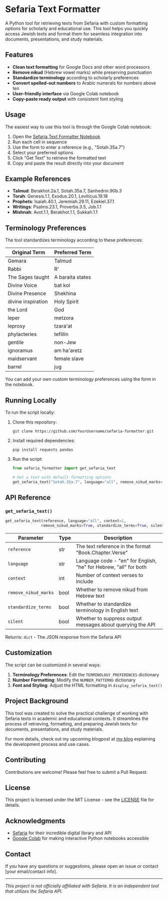 # Sefaria Text Formatter

A Python tool for retrieving texts from Sefaria with custom formatting options for scholarly and educational use. This tool helps you quickly access Jewish texts and format them for seamless integration into documents, presentations, and study materials.

## Features

- **Clean text formatting** for Google Docs and other word processors
- **Remove nikud** (Hebrew vowel marks) while preserving punctuation
- **Standardize terminology** according to scholarly preferences
- **Convert spelled-out numbers** to Arabic numerals for numbers above ten
- **User-friendly interface** via Google Colab notebook
- **Copy-paste ready output** with consistent font styling

## Usage

The easiest way to use this tool is through the Google Colab notebook:

1. Open the [Sefaria Text Formatter Notebook](https://github.com/EzraBrand/talmud/blob/main/Custom_Formatter_of_Sefaria_Talmud_Text_Via_API.ipynb)
2. Run each cell in sequence
3. Use the form to enter a reference (e.g., "Sotah.35a.7")
4. Select your preferred options
5. Click "Get Text" to retrieve the formatted text
6. Copy and paste the result directly into your document

## Example References

- **Talmud**: Berakhot.2a.1, Sotah.35a.7, Sanhedrin.90b.3
- **Torah**: Genesis.1.1, Exodus.20.1, Leviticus.19.18
- **Prophets**: Isaiah.40.1, Jeremiah.29.11, Ezekiel.37.1
- **Writings**: Psalms.23.1, Proverbs.3.5, Job.1.1
- **Mishnah**: Avot.1.1, Berakhot.1.1, Sukkah.1.1

## Terminology Preferences

The tool standardizes terminology according to these preferences:

| Original Term | Preferred Term |
|---------------|----------------|
| Gemara | Talmud |
| Rabbi | R' |
| The Sages taught | A baraita states |
| Divine Voice | bat kol |
| Divine Presence | Shekhina |
| divine inspiration | Holy Spirit |
| the Lord | God |
| leper | metzora |
| leprosy | tzara'at |
| phylacteries | tefillin |
| gentile | non-Jew |
| ignoramus | am ha'aretz |
| maidservant | female slave |
| barrel | jug |

You can add your own custom terminology preferences using the form in the notebook.

## Running Locally

To run the script locally:

1. Clone this repository:
   ```
   git clone https://github.com/YourUsername/sefaria-formatter.git
   ```

2. Install required dependencies:
   ```
   pip install requests pandas
   ```

3. Run the script:
   ```python
   from sefaria_formatter import get_sefaria_text
   
   # Get a text with default formatting options
   get_sefaria_text("Sotah.35a.7", language="all", remove_nikud_marks=True, standardize_terms=True)
   ```

## API Reference

### `get_sefaria_text()`

```python
get_sefaria_text(reference, language="all", context=1, 
                remove_nikud_marks=True, standardize_terms=True, silent=True)
```

| Parameter | Type | Description |
|-----------|------|-------------|
| `reference` | str | The text reference in the format "Book.Chapter.Verse" |
| `language` | str | Language code - "en" for English, "he" for Hebrew, "all" for both |
| `context` | int | Number of context verses to include |
| `remove_nikud_marks` | bool | Whether to remove nikud from Hebrew text |
| `standardize_terms` | bool | Whether to standardize terminology in English text |
| `silent` | bool | Whether to suppress output messages about querying the API |

Returns: `dict` - The JSON response from the Sefaria API

## Customization

The script can be customized in several ways:

1. **Terminology Preferences**: Edit the `TERMINOLOGY_PREFERENCES` dictionary
2. **Number Formatting**: Modify the `NUMBER_PATTERNS` dictionary
3. **Font and Styling**: Adjust the HTML formatting in `display_sefaria_text()`

## Project Background

This tool was created to solve the practical challenge of working with Sefaria texts in academic and educational contexts. It streamlines the process of retrieving, formatting, and preparing Jewish texts for documents, presentations, and study materials.

For more details, check out my upcoming blogpost at [my blog](https://www.ezrabrand.com/) explaining the development process and use cases.

## Contributing

Contributions are welcome! Please feel free to submit a Pull Request.

## License

This project is licensed under the MIT License - see the [LICENSE](LICENSE) file for details.

## Acknowledgments

- [Sefaria](https://www.sefaria.org/) for their incredible digital library and API
- [Google Colab](https://colab.research.google.com/) for making interactive Python notebooks accessible

## Contact

If you have any questions or suggestions, please open an issue or contact [your email/contact info].

---

*This project is not officially affiliated with Sefaria. It is an independent tool that utilizes the Sefaria API.*
